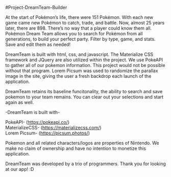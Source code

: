 #Project-DreamTeam-Builder

At the start of Pokémon’s life, there were 151 Pokémon. With each new game came new Pokémon to catch, trade, and battle. Now, almost 25 years later, there are 898. There’s no way that a player could know them all. Pokémon Dream Team allows you to search for Pokémon from all generations, to build your perfect party. Filter by type, game, and stats. Save and edit them as needed!

DreamTeam is built with html, css, and javascript. The Materialize CSS framework and JQuery are also utilized within the project. We use PokeAPI to gather all of our pokemon information. This project would not be possible without that program. Lorem Picsum was used to randomize the parallax image in the site, giving the user a fresh backdrop each launch of the application.

DreamTeam retains its baseline funcitonality, the ability to search and save pokemon to your team remains. You can clear out your selections and start again as well.

-DreamTeam is built with-

PokeAPI- (https://pokeapi.co/) <br>
MaterializeCSS- (https://materializecss.com/) <br>
Lorem Picsum- (https://picsum.photos/)

Pokemon and all related characters/logos are properties of Nintendo. We make no claim of ownership and have no intention to monetize this application.

DreamTeam was developed by a trio of programmers. Thank you for looking at our app! :D
